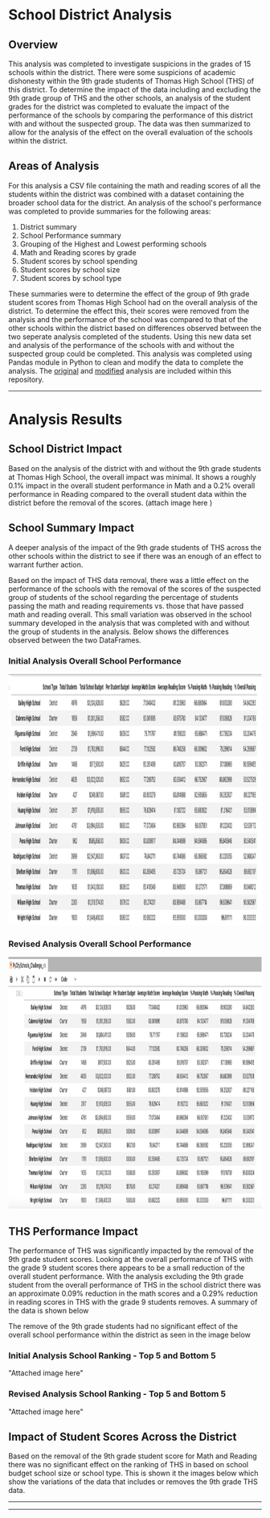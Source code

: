 # School District Analysis

## Overview

This analysis was completed to investigate suspicions in the grades of 15 schools within the district.  There were some suspicions of academic dishonesty within the 9th grade students of Thomas High School (THS) of this district.  To determine the impact of the data including and excluding the 9th grade group of THS and the other schools, an analysis of the student grades for the district was completed to evaluate the impact of the performance of the schools by comparing the performance of this district with and without the suspected group. The data was then summarized to allow for the analysis of the effect on the overall evaluation of the schools within the district.

## Areas of Analysis

For this analysis a CSV file containing the math and reading scores of all the students within the district was combined with a dataset containing the broader school data for the district. An analysis of the school's performance was completed to provide summaries for the following areas:

1. District summary
2. School Performance summary
3. Grouping of the Highest and Lowest performing schools
4. Math and Reading scores by grade
5. Student scores by school spending
6. Student scores by school size
7. Student scores by school type

These summaries were to determine the effect of the group of 9th grade student scores from Thomas High School had on the overall analysis of the district. To determine the effect this, their scores were removed from the analysis and the performance of the school was compared to that of the other schools within the district based on differences observed between the two seperate analysis completed of the students. Using this new data set and analysis of the performance of the schools with and without the suspected group could be completed. This analysis was completed using Pandas module in Python to clean and modify the data to complete the analysis.  The [original](PyCitySchools_Challenge_first_analysis.ipynb) and [modified](PyCitySchools_Challenge_.ipynb) analysis are included within this repository.

---

# Analysis Results

## School District Impact

Based on the analysis of the district with and without the 9th grade students at Thomas High School, the overall impact was minimal. It shows a roughly 0.1% impact in the overall student performance in Math and a 0.2% overall performance in Reading compared to the overall student data within the district before the removal of the scores. (attach image here )

## School Summary Impact

A deeper analysis of the impact of the 9th grade students of THS across the other schools within the district to see if there was an enough of an effect to warrant further action.

Based on the impact of THS data removal, there was a little effect on the performance of the schools with the removal of the scores of the suspected group of students of the school regarding the percentage of students passing the math and reading requirements vs. those that have passed math and reading overall.  This small variation was observed in the school summary developed in the analysis that was completed with and without the group of students in the analysis. Below shows the differences observed between the two DataFrames. 

### Initial Analysis Overall School Performance
<img src="Resources/School_Summary_Initial.png" width="1200" height="500">

### Revised Analysis Overall School Performance
<img src="Resources/School_Summary_Revised.png" width="1200" height="500">

## THS Performance Impact

The performance of THS was significantly impacted by the removal of the 9th grade student scores.  Looking at the overall performance of THS with the grade 9 student scores there appears to be a small reduction of the overall student performance. With the analysis excluding the 9th grade student from the overall performance of THS in the school district there was an approximate 0.09% reduction in the math scores and a 0.29% reduction in reading scores in THS with the grade 9 students removes. A summary of the data is shown below

The remove of the 9th grade students had no significant effect of the overall school performance within the district as seen in the image below

### Initial Analysis School Ranking - Top 5 and Bottom 5
"Attached image here"

### Revised Analysis School Ranking - Top 5 and Bottom 5
"Attached image here"

## Impact of Student Scores Across the District

Based on the removal of the 9th grade student score for Math and Reading there was no significant effect on the ranking of THS in based on school budget school size or school type. This is shown it the images below which show the variations of the data that includes or removes the 9th grade THS data.


---



---